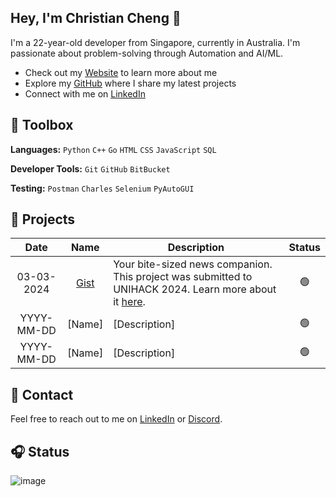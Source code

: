 ## Hey, I'm Christian Cheng 👋</h1>

I'm a 22-year-old developer from Singapore, currently in Australia. I'm passionate about problem-solving through Automation and AI/ML.

- Check out my [Website](https://christiancheng15.github.io/) to learn more about me
- Explore my [GitHub](https://github.com/christiancheng15) where I share my latest projects
- Connect with me on [LinkedIn](https://www.linkedin.com/in/christiancheng15/)

## 🧰 Toolbox

**Languages:** `Python` `C++` `Go` `HTML` `CSS` `JavaScript` `SQL`

**Developer Tools:** `Git` `GitHub` `BitBucket`

**Testing:** `Postman` `Charles` `Selenium` `PyAutoGUI`

## 🚧 Projects

| Date       | Name       | Description | Status |
|:----------:|:----------:|-------------|:------:|
| 03-03-2024 | [Gist](https://github.com/christiancheng15/UNIHACK-2024) | Your bite-sized news companion. This project was submitted to UNIHACK 2024. Learn more about it [here](https://devpost.com/software/gist-ryfdhn). | 🟢 |
| YYYY-MM-DD | [Name]     | [Description] | 🟢 |
| YYYY-MM-DD | [Name]     | [Description] | 🟢 |

## 💬 Contact

Feel free to reach out to me on [LinkedIn](https://www.linkedin.com/in/christiancheng15/) or [Discord](https://discordapp.com/users/910033554644295750).

## 🎧 Status

![image](https://discord-readme-badge.vercel.app/api?id=910033554644295750)
